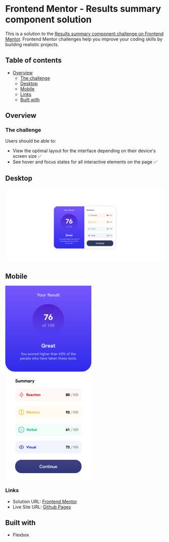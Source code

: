 # Frontend Mentor - Results summary component solution

This is a solution to the [Results summary component challenge on Frontend Mentor](https://www.frontendmentor.io/challenges/results-summary-component-CE_K6s0maV). Frontend Mentor challenges help you improve your coding skills by building realistic projects. 

## Table of contents

- [Overview](#overview)
  - [The challenge](#the-challenge)
  - [Desktop](#desktop)
  - [Mobile](#mobile)
  - [Links](#links)
  - [Built with](#built-with)

## Overview

### The challenge

Users should be able to:

- View the optimal layout for the interface depending on their device's screen size ✅
- See hover and focus states for all interactive elements on the page ✅

## Desktop

<img src="./src/images/results-summary-desktop.gif">

<br>

## Mobile

<img src="./src/images/results-summary-mobile.png">

### Links

- Solution URL: <a href="#">Frontend Mentor</a>
- Live Site URL: <a href="#">Github Pages</a>

## Built with

- Flexbox
